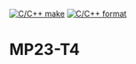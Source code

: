 [![C/C++ make](https://github.com/btssn-lasalle84/MP23-T4/actions/workflows/c-cpp.yml/badge.svg?branch=develop)](https://github.com/btssn-lasalle84/MP23-T4/actions/workflows/c-cpp.yml) [![C/C++ format](https://github.com/btssn-lasalle84/MP23-T4/actions/workflows/cppformat.yml/badge.svg?branch=develop)](https://github.com/btssn-lasalle84/MP23-T4/actions/workflows/cppformat.yml)

# MP23-T4
